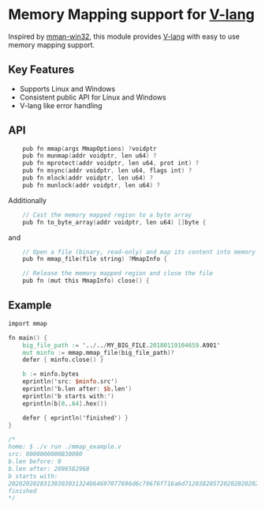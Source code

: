 # Memory Mapping support for [V-lang](https://vlang.io)

Inspired by [mman-win32](https://github.com/alitrack/mman-win32), this module
provides [V-lang](https://vlang.io) with easy to use memory mapping support. 

## Key Features

- Supports Linux and Windows
- Consistent public API for Linux and Windows
- V-lang like error handling

## API

```v
	pub fn mmap(args MmapOptions) ?voidptr
	pub fn munmap(addr voidptr, len u64) ?
	pub fn mprotect(addr voidptr, len u64, prot int) ?
	pub fn msync(addr voidptr, len u64, flags int) ?
	pub fn mlock(addr voidptr, len u64) ?
	pub fn munlock(addr voidptr, len u64) ? 
```

Additionally

```v
	// Cast the memory mapped region to a byte array
	pub fn to_byte_array(addr voidptr, len u64) []byte {
```

and
```v
	// Open a file (binary, read-only) and map its content into memory 
	pub fn mmap_file(file string) ?MmapInfo {

	// Release the memory mapped region and close the file
	pub fn (mut this MmapInfo) close() {
```

## Example

```v
import mmap

fn main() {
	big_file_path := '../../MY_BIG_FILE.20180119104659.A901'
	mut minfo := mmap.mmap_file(big_file_path)?
	defer { minfo.close() }

	b := minfo.bytes
	eprintln('src: $minfo.src')
	eprintln('b.len after: $b.len')
	eprintln('b starts with:')
	eprintln(b[0..64].hex())

	defer { eprintln('finished') }
}

/*
home: $ ./v run ./mmap_example.v
src: 0000000000B30000
b.len before: 0
b.len after: 2096582968
b starts with:
20202020203130303031324b64697077696d6c79676f716a6d712038205720202020202020202020202020202020202020202020202020202020202020202020
finished
*/
```
